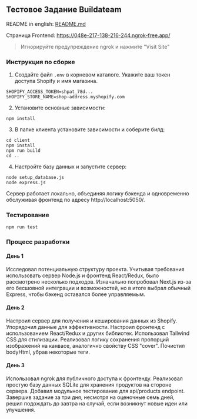 ## Тестовое Задание Buildateam

README in english: [README.md](README.md)

Страница Frontend: https://048e-217-138-216-244.ngrok-free.app/

> Игнорируйте предупреждение ngrok и нажмите "Visit Site"

### Инструкция по сборке

1. Создайте файл `.env` в корневом каталоге. Укажите ваш токен доступа Shopify и имя магазина.

```env
SHOPIFY_ACCESS_TOKEN=shpat_78d...
SHOPIFY_STORE_NAME=shop-address.myshopify.com
```

2. Установите основные зависимости:

```
npm install
```

3. В папке клиента установите зависимости и соберите билд:

```
cd client
npm install
npm run build
cd ..
```

4. Настройте базу данных и запустите сервер:

```
node setup_database.js
node express.js
```

Сервер работает локально, объединяя логику бэкенда и одновременно обслуживая фронтенд по адресу http://localhost:5050/.

### Тестирование

```
npm run test
```

### Процесс разработки

#### День 1

Исследовал потенциальнyю структурy проекта. Учитывая требования использовать сервер Node.js и фронтенд React/Redux, было рассмотрено несколько подходов. Изначально попробовал Next.js из-за его бесшовной интеграции и возможностей, но в итоге выбрал обычный Express, чтобы бэкенд оставался более управляемым.

#### День 2

Настроил сервер для получения и кеширования данных из Shopify. Упорядочил данные для эффективности. Настроил фронтенд с использованием React/Redux и других библиотек. Использовал Tailwind CSS для стилизации. Реализовал логику сохранения пропорций изображений на канвасе, аналогично свойству CSS "cover". Почистил bodyHtml, убрав некоторые теги.

#### День 3

Использовал ngrok для публичного доступа к фронтенду. Реализовал простую базу данных SQLite для хранения продуктов на стороне сервера. Добавил модульное тестирование для api/products endpoint. Завершив задание за три дня, несмотря на оценочные семь дней, решил подождать до завтра на случай, если возникнут новые идеи или улучшения.
